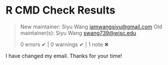 # R CMD Check Results

>   New maintainer:
>     Siyu Wang <iamwangsiyu@gmail.com>
>   Old maintainer(s):
>     Siyu Wang <swang739@wisc.edu>
>
> 0 errors ✔ | 0 warnings ✔ | 1 note ✖

I have changed my email. Thanks for your time!


